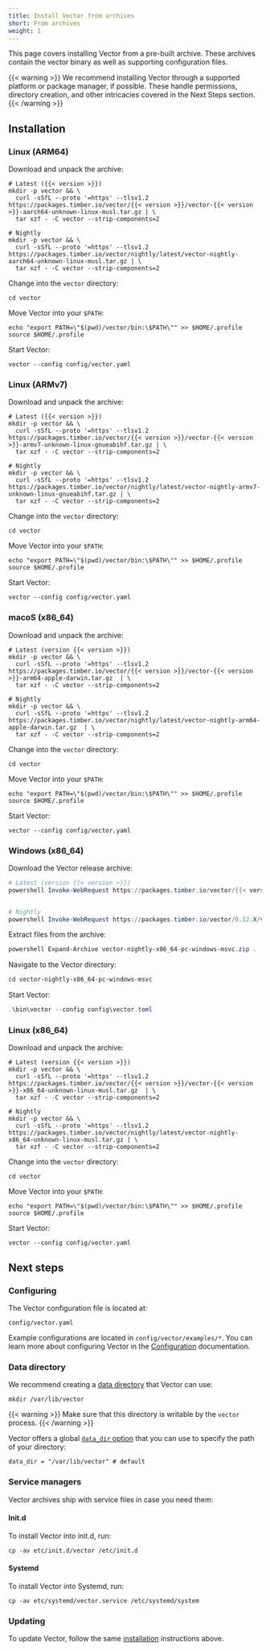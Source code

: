 ```yaml
---
title: Install Vector from archives
short: From archives
weight: 1
---
```


This page covers installing Vector from a pre-built archive. These archives contain the vector binary as well as supporting configuration files.

{{< warning >}}
We recommend installing Vector through a supported platform or package manager, if possible. These handle permissions, directory creation, and other intricacies covered in the Next Steps section.
{{< /warning >}}

## Installation

### Linux (ARM64)

Download and unpack the archive:

```shell
# Latest ({{< version >}})
mkdir -p vector && \
  curl -sSfL --proto '=https' --tlsv1.2 https://packages.timber.io/vector/{{< version >}}/vector-{{< version >}}-aarch64-unknown-linux-musl.tar.gz | \
  tar xzf - -C vector --strip-components=2

# Nightly
mkdir -p vector && \
  curl -sSfL --proto '=https' --tlsv1.2 https://packages.timber.io/vector/nightly/latest/vector-nightly-aarch64-unknown-linux-musl.tar.gz | \
  tar xzf - -C vector --strip-components=2
```

Change into the `vector` directory:

```shell
cd vector
```

Move Vector into your `$PATH`:

```shell
echo "export PATH=\"$(pwd)/vector/bin:\$PATH\"" >> $HOME/.profile
source $HOME/.profile
```

Start Vector:

```shell
vector --config config/vector.yaml
```

### Linux (ARMv7)

Download and unpack the archive:

```shell
# Latest ({{< version >}})
mkdir -p vector && \
  curl -sSfL --proto '=https' --tlsv1.2 https://packages.timber.io/vector/{{< version >}}/vector-{{< version >}}-armv7-unknown-linux-gnueabihf.tar.gz | \
  tar xzf - -C vector --strip-components=2

# Nightly
mkdir -p vector && \
  curl -sSfL --proto '=https' --tlsv1.2 https://packages.timber.io/vector/nightly/latest/vector-nightly-armv7-unknown-linux-gnueabihf.tar.gz | \
  tar xzf - -C vector --strip-components=2
```

Change into the `vector` directory:

```shell
cd vector
```

Move Vector into your `$PATH`:

```shell
echo "export PATH=\"$(pwd)/vector/bin:\$PATH\"" >> $HOME/.profile
source $HOME/.profile
```

Start Vector:

```shell
vector --config config/vector.yaml
```

### macoS (x86_64)

Download and unpack the archive:

```shell
# Latest (version {{< version >}})
mkdir -p vector && \
  curl -sSfL --proto '=https' --tlsv1.2 https://packages.timber.io/vector/{{< version >}}/vector-{{< version >}}-arm64-apple-darwin.tar.gz  | \
  tar xzf - -C vector --strip-components=2

# Nightly
mkdir -p vector && \
  curl -sSfL --proto '=https' --tlsv1.2 https://packages.timber.io/vector/nightly/latest/vector-nightly-arm64-apple-darwin.tar.gz  | \
  tar xzf - -C vector --strip-components=2
```

Change into the `vector` directory:

```shell
cd vector
```

Move Vector into your `$PATH`:

```shell
echo "export PATH=\"$(pwd)/vector/bin:\$PATH\"" >> $HOME/.profile
source $HOME/.profile
```

Start Vector:

```shell
vector --config config/vector.yaml
```

### Windows (x86_64)

Download the Vector release archive:

```powershell
# Latest (version {{< version >}})
powershell Invoke-WebRequest https://packages.timber.io/vector/{{< version >}}/vector-{{< version >}}-x86_64-pc-windows-msvc.zip -OutFile vector-{{< version >}}-x86_64-pc-windows-msvc.zip


# Nightly
powershell Invoke-WebRequest https://packages.timber.io/vector/0.12.X/vector-nightly-x86_64-pc-windows-msvc.zip -OutFile vector-nightly-x86_64-pc-windows-msvc.zip
```

Extract files from the archive:

```powershell
powershell Expand-Archive vector-nightly-x86_64-pc-windows-msvc.zip .
```

Navigate to the Vector directory:

```powershell
cd vector-nightly-x86_64-pc-windows-msvc
```

Start Vector:

```powershell
.\bin\vector --config config\vector.toml
```

### Linux (x86_64)

Download and unpack the archive:

```shell
# Latest (version {{< version >}})
mkdir -p vector && \
  curl -sSfL --proto '=https' --tlsv1.2 https://packages.timber.io/vector/{{< version >}}/vector-{{< version >}}-x86_64-unknown-linux-musl.tar.gz  | \
  tar xzf - -C vector --strip-components=2

# Nightly
mkdir -p vector && \
  curl -sSfL --proto '=https' --tlsv1.2 https://packages.timber.io/vector/nightly/latest/vector-nightly-x86_64-unknown-linux-musl.tar.gz | \
  tar xzf - -C vector --strip-components=2
```

Change into the `vector` directory:

```shell
cd vector
```

Move Vector into your `$PATH`:

```shell
echo "export PATH=\"$(pwd)/vector/bin:\$PATH\"" >> $HOME/.profile
source $HOME/.profile
```

Start Vector:

```shell
vector --config config/vector.yaml
```

## Next steps

### Configuring

The Vector configuration file is located at:

```shell
config/vector.yaml
```

Example configurations are located in `config/vector/examples/*`. You can learn more about configuring Vector in the [Configuration] documentation.

### Data directory

We recommend creating a [data directory][data_dir] that Vector can use:

```shell
mkdir /var/lib/vector
```

{{< warning >}}
Make sure that this directory is writable by the `vector` process.
{{< /warning >}}

Vector offers a global [`data_dir` option][data_dir] that you can use to specify the path of your directory:

```shell
data_dir = "/var/lib/vector" # default
```

### Service managers

Vector archives ship with service files in case you need them:

#### Init.d

To install Vector into init.d, run:

```shell
cp -av etc/init.d/vector /etc/init.d
```

#### Systemd

To install Vector into Systemd, run:

```shell
cp -av etc/systemd/vector.service /etc/systemd/system
```

### Updating

To update Vector, follow the same [installation](#installation) instructions above.

[configuration]: /docs/reference/configuration
[data_dir]: /docs/reference/configuration/global-options/#data_dir
